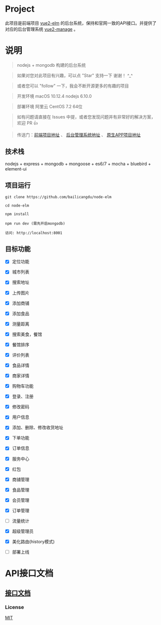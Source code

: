 # Project

此项目是前端项目 [vue2-elm](https://github.com/bailicangdu/vue2-elm) 的后台系统，保持和官网一致的API接口。并提供了对应的后台管理系统 [vue2-manage](https://github.com/bailicangdu/back-manage) 。


# 说明

>  nodejs + mongodb 构建的后台系统

>  如果对您对此项目有兴趣，可以点 "Star" 支持一下 谢谢！ ^_^

>  或者您可以 "follow" 一下，我会不断开源更多的有趣的项目

>  开发环境 macOS 10.12.4  nodejs 6.10.0

>  部署环境 阿里云 CentOS 7.2 64位

>  如有问题请直接在 Issues 中提，或者您发现问题并有非常好的解决方案，欢迎 PR 👍

>  传送门：[前端项目地址](https://github.com/bailicangdu/vue2-elm)  、 [后台管理系统地址](https://github.com/bailicangdu/back-manage)  、 [原生APP项目地址](https://github.com/bailicangdu/RN-elm)


## 技术栈

nodejs + express + mongodb + mongoose + es6/7 + mocha + bluebird + element-ui


## 项目运行


```
git clone https://github.com/bailicangdu/node-elm  

cd node-elm

npm install

npm run dev (需先开启mongodb)

访问: http://localhost:8001

```




## 目标功能

- [x] 定位功能
- [x] 城市列表
- [x] 搜索地址
- [x] 上传图片
- [x] 添加商铺
- [x] 添加食品
- [x] 测量距离
- [x] 搜索美食，餐馆
- [x] 餐馆排序
- [x] 评价列表
- [x] 食品详情
- [x] 商家详情
- [x] 购物车功能
- [x] 登录、注册
- [x] 修改密码
- [x] 用户信息
- [x] 添加、删除、修改收货地址
- [x] 下单功能 
- [x] 订单信息
- [x] 服务中心
- [x] 红包
- [x] 商铺管理
- [x] 食品管理
- [x] 会员管理
- [x] 订单管理
- [ ] 流量统计
- [x] 超级管理员
- [x] 美化路由(history模式)
- [ ] 部署上线


# API接口文档

## [接口文档](https://github.com/bailicangdu/node-elm/blob/master/API.md)


### License

[MIT](https://github.com/bailicangdu/node-elm/blob/master/LICENSE)


